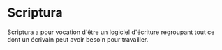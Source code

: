 # Scriptura

Scriptura a pour vocation d'être un logiciel d'écriture regroupant tout ce dont un écrivain peut avoir besoin pour travailler.
